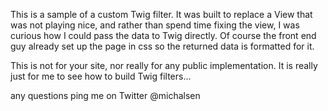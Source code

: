 This is a sample of a custom Twig filter.
It was built to replace a View that was not playing nice, and rather
than spend time fixing the view, I was curious how I could pass the data
to Twig directly. Of course the front end guy already set up the page in
css so the returned data is formatted for it.

This is not for your site, nor really for any public implementation.
It is really just for me to see how to build Twig filters...

any questions ping me on Twitter @michalsen
